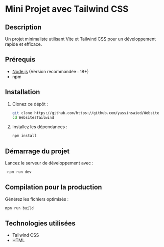 # Mini Projet avec Tailwind CSS

## Description

Un projet minimaliste utilisant Vite et Tailwind CSS pour un développement rapide et efficace.

## Prérequis

- [Node.js](https://nodejs.org/) (Version recommandée : 18+)
- npm

## Installation

1. Clonez ce dépôt :
   ```sh
   git clone https://github.com/https://github.com/yassinsaied/WebsitesTailwind.git
   cd WebsitesTailwind
   ```
2. Installez les dépendances :
   ```sh
   npm install
   ```

## Démarrage du projet

Lancez le serveur de développement avec :

```sh
 npm run dev
```

## Compilation pour la production

Générez les fichiers optimisés :

```sh
npm run build
```

## Technologies utilisées

- Tailwind CSS
- HTML
